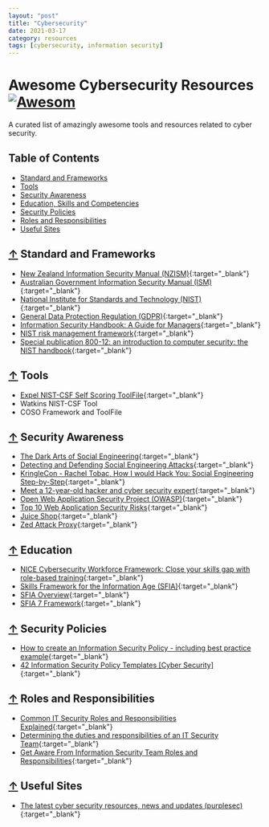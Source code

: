```yaml
---
layout: "post"
title: "Cybersecurity"
date: 2021-03-17
category: resources
tags: [cybersecurity, information security]
---
```


# Awesome Cybersecurity Resources [![Awesom](https://cdn.rawgit.com/sindresorhus/awesome/d7305f38d29fed78fa85652e3a63e154dd8e8829/media/badge.svg)](https://github.com/sindresorhus/awesome)

A curated list of amazingly awesome tools and resources related to cyber security.

## Table of Contents

- [Standard and Frameworks](#-standard-and-frameworks)
- [Tools](#-tools)
- [Security Awareness](#-security-awareness)
- [Education, Skills and Competencies](#-education)
- [Security Policies](#-security-policies)
- [Roles and Responsibilities](#-roles-and-responsibilities)
- [Useful Sites](#-useful-sites)

## [↑](#table-of-contents) Standard and Frameworks

- [New Zealand Information Security Manual (NZISM)](https://www.nzism.gcsb.govt.nz/){:target="\_blank"}
- [Australian Government Information Security Manual (ISM)](https://www.cyber.gov.au/acsc/view-all-content/advice/using-australian-government-information-security-manual){:target="\_blank"}
- [National Institute for Standards and Technology (NIST)](https://www.nist.gov/){:target="\_blank"}
- [General Data Protection Regulation (GDPR)](https://gdpr.eu/tag/gdpr/){:target="\_blank"}
- [Information Security Handbook: A Guide for Managers](https://nvlpubs.nist.gov/nistpubs/Legacy/SP/nistspecialpublication800-100.pdf){:target="\_blank"}
- [NIST risk management framework](https://csrc.nist.gov/csrc/media/projects/risk-management/documents/select/select_roles-and-responsibilities-step2.pdf){:target="\_blank"}
- [Special publication 800-12: an introduction to computer security: the NIST handbook](https://csrc.nist.rip/publications/nistpubs/800-12/800-12-html/chapter3.html){:target="\_blank"}

## [↑](#table-of-contents) Tools

- [Expel NIST-CSF Self Scoring ToolFile](https://expel.io/blog/how-to-get-started-with-the-nist-cybersecurity-framework-csf/){:target="\_blank"}
- Watkins NIST-CSF Tool
- COSO Framework and ToolFile

## [↑](#table-of-contents) Security Awareness

- [The Dark Arts of Social Engineering](https://www.youtube.com/watch?v=FvhkKwHjUVg){:target="\_blank"}
- [Detecting and Defending Social Engineering Attacks](https://www.youtube.com/watch?v=IQL8kaBReDQ&t=20s){:target="\_blank"}
- [KringleCon - Rachel Tobac, How I would Hack You: Social Engineering Step-by-Step](https://www.youtube.com/watch?v=L5J2PgGOLtE){:target="\_blank"}
- [Meet a 12-year-old hacker and cyber security expert](https://www.youtube.com/watch?v=7TpsYofbAPA){:target="\_blank"}
- [Open Web Application Security Project (OWASP)](https://owasp.org/){:target="\_blank"}
- [Top 10 Web Application Security Risks](https://owasp.org/www-project-top-ten/){:target="\_blank"}
- [Juice Shop](https://owasp.org/www-project-juice-shop/){:target="\_blank"}
- [Zed Attack Proxy](https://owasp.org/www-project-zap/){:target="\_blank"}

## [↑](#table-of-contents) Education

- [NICE Cybersecurity Workforce Framework: Close your skills gap with role-based training](https://www.youtube.com/watch?v=ZW__T7PIHr4){:target="\_blank"}
- [Skills Framework for the Information Age (SFIA)](https://sfia-online.org/en){:target="\_blank"}
- [SFIA Overview](https://www.youtube.com/watch?v=6io-T8NMhJw){:target="\_blank"}
- [SFIA 7 Framework](https://eitonline.eit.ac.nz/pluginfile.php/2878778/mod_resource/content/1/sfisref.7.20200511.en.pdf){:target="\_blank"}

## [↑](#table-of-contents) Security Policies

- [How to create an Information Security Policy - including best practice example](https://www.youtube.com/watch?v=bsNzeJjFaAo){:target="\_blank"}
- [42 Information Security Policy Templates [Cyber Security]](https://templatelab.com/security-policy-templates/){:target="\_blank"}

## [↑](#table-of-contents) Roles and Responsibilities

- [Common IT Security Roles and Responsibilities Explained](https://spinbackup.com/blog/it-security-roles-and-responsibilities/){:target="\_blank"}
- [Determining the duties and responsibilities of an IT Security Team](https://www.greycampus.com/blog/information-security/determining-the-duties-and-responsibilities-of-an-it-security-team){:target="\_blank"}
- [Get Aware From Information Security Team Roles and Responsibilities](https://www.systoolsgroup.com/updates/information-security-team-roles-responsibilities/){:target="\_blank"}

## [↑](#table-of-contents) Useful Sites

- [The latest cyber security resources, news and updates (purplesec)](https://purplesec.us/){:target="\_blank"}
